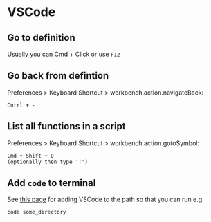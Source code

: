 # VSCode

## Go to definition

Usually you can Cmd + Click or use `F12`

## Go back from defintion

Preferences > Keyboard Shortcut > workbench.action.navigateBack:

```text
Cntrl + -
```

## List all functions in a script

Preferences > Keyboard Shortcut > workbench.action.gotoSymbol:

```text
Cmd + Shift + O
(optionally then type ':')
```

## Add `code` to terminal

See [this page](https://code.visualstudio.com/docs/setup/mac) for adding VSCode to the path so that you can run e.g.

```bash
code some_directory
```